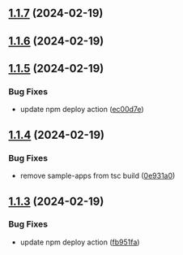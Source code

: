 ## [1.1.7](https://github.com/ephrimlawrence/ananse/compare/v1.1.6...v1.1.7) (2024-02-19)



## [1.1.6](https://github.com/ephrimlawrence/ananse/compare/v1.1.5...v1.1.6) (2024-02-19)



## [1.1.5](https://github.com/ephrimlawrence/ananse/compare/v1.1.4...v1.1.5) (2024-02-19)


### Bug Fixes

* update npm deploy action ([ec00d7e](https://github.com/ephrimlawrence/ananse/commit/ec00d7e932d54f56d59b58b1c14802e03a0c3e13))



## [1.1.4](https://github.com/ephrimlawrence/ananse/compare/v1.1.3...v1.1.4) (2024-02-19)


### Bug Fixes

* remove sample-apps from tsc build ([0e931a0](https://github.com/ephrimlawrence/ananse/commit/0e931a092e5a058c9abc45f40def2c851acfc31b))



## [1.1.3](https://github.com/ephrimlawrence/ananse/compare/v1.1.2...v1.1.3) (2024-02-19)


### Bug Fixes

* update npm deploy action ([fb951fa](https://github.com/ephrimlawrence/ananse/commit/fb951fa2383472580b0da414e3d2b92e209231e1))



